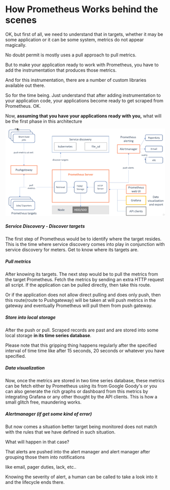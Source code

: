 # How Prometheus Works behind the scenes

OK, but first of all, we need to understand that in targets, whether it may be some application or it can be some system, metrics do not appear magically.

No doubt permit is mostly uses a pull approach to pull metrics.

But to make your application ready to work with Prometheus, you have to add the instrumentation that produces those metrics.

And for this instrumentation, there are a number of custom libraries available out there.

So for the time being.
Just understand that after adding instrumentation to your application code, your applications become ready to get scraped from Prometheus.
OK.

Now, **assuming that you have your applications ready with you,** what will be the first phase in this architecture 

![](../images/architect.png)

##### Service Discovery - Discover targets
The first step of Prometheus would be to identify where the target resides.
This is the time where service discovery comes into play in conjunction with service discovery for meters.
Get to know where its targets are.

##### Pull metrics
After knowing its targets.
The next step would be to pull the metrics from the target Prometheus.
Fetch the metrics by sending an extra HTTP request all script.
If the application can be pulled directly, then take this route.

Or if the application does not allow direct pulling and does only push, then this route(route to Pushgateway) will be taken at will push metrics in the gateway and eventually Prometheus will pull them from push gateway.

##### Store into local storage
After the push or pull.
Scraped records are past and are stored into some local storage **in its time series database**.

Please note that this gripping thing happens regularly after the specified interval of time time like after 15 seconds, 20 seconds or whatever you have specified.

##### Data visualization
Now, once the metrics are stored in two time series database, these metrics can be fetch either by Prometheus  using its from Google Goody's or you can also generate the rich graphs or dashboard from this metrics by integrating Grafana or any other thought by the API clients.
This is how a small glitch free, maundering works.

##### Alertmanager (if get some kind of error) 
But now comes a situation better target being monitored does not match with the rules that we have defined in such situation.

What will happen in that case?

That alerts are pushed into the alert manager and alert manager after grouping those them into notifications

like email, pager duties, lack, etc..

Knowing the severity of alert, a human can be called to take a look into it and the lifecycle ends there.